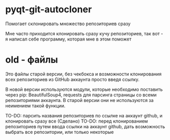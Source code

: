 # pyqt-git-autocloner
Помогает склонировать множество репозиториев сразу

Мне часто приходится клонировать сразу кучу репозиториев, так вот - я написал себе программу, которая мне в этом поможет

# old - файлы

Это файлы старой версии, без чекбокса и возможности клонирования всех репозиториев из GitHub аккаунта просто введя ссылку. 

В новой версии используются модули, которые необходимо поставить через pip: BeautifulSoup4, requests для парсинга страницы со всеми репозиториями аккаунта. В старой версии они не используются за неимением такой функции.

TO-DO: парсить названия репозиториев по ссылке на аккаунт github, и клонировать сразу все (Сделано)
TO-DO: перед клонированием репозиториев путем ввода ссылки на аккаунт github, дать возможность выбрать все репозитории, или только некоторые
